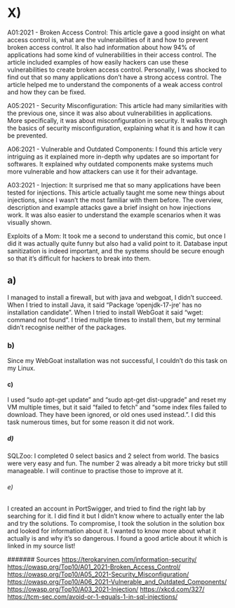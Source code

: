 # X)
A01:2021 - Broken Access Control: This article gave a good insight on what access control is, what are the vulnerabilities of it and how to prevent broken access control. It also had information about how 94% of applications had some kind of vulnerabilities in their access control. The article included examples of how easily hackers can use these vulnerabilities to create broken access control. Personally, I was shocked to find out that so many applications don’t have a strong access control. The article helped me to understand the components of a weak access control and how they can be fixed. 

A05:2021 - Security Misconfiguration: This article had many similarities with the previous one, since it was also about vulnerabilities in applications. More specifically, it was about misconfiguration in security. It walks through the basics of security misconfiguration, explaining what it is and how it can be prevented.

A06:2021 - Vulnerable and Outdated Components: I found this article very intriguing as it explained more in-depth why updates are so important for softwares. It explained why outdated components make systems much more vulnerable and how attackers can use it for their advantage.

A03:2021 - Injection: It surprised me that so many applications have been tested for injections. This article actually taught me some new things about injections, since I wasn’t the most familiar with them before. The overview, description and example attacks gave a brief insight on how injections work. It was also easier to understand the example scenarios when it was visually shown.

Exploits of a Mom: It took me a second to understand this comic, but once I did it was actually quite funny but also had a valid point to it. Database input sanitization is indeed important, and the systems should be secure enough so that it’s difficult for hackers to break into them.

## a)
I managed to install a firewall, but with java and webgoat, I didn’t succeed. When I tried to install Java, it said “Package ‘openjdk-17-jre’ has no installation candidate”. When I tried to install WebGoat it said “wget: command not found”. I tried multiple times to install them, but my terminal didn’t recognise neither of the packages. 

### b) 
Since my WebGoat installation was not successful, I couldn’t do this task on my Linux.

#### c) 
I used “sudo apt-get update” and “sudo apt-get dist-upgrade” and reset my VM multiple times, but it said “failed to fetch” and “some index files failed to download. They have been ignored, or old ones used instead.”. I did this task numerous times, but for some reason it did not work.

##### d)
SQLZoo: I completed 0 select basics and 2 select from world. The basics were very easy and fun. The number 2 was already a bit more tricky but still manageable. I will continue to practise those to improve at it.

###### e) 
 I created an account in PortSwigger, and tried to find the right lab by searching for it. I did find it but I didn’t know where to actually enter the lab and try the solutions. To compromise, I took the solution in the solution box and looked for information about it. I wanted to know more about what it actually is and why it’s so dangerous. I found a good article about it which is linked in my source list!

####### Sources 
https://terokarvinen.com/information-security/
https://owasp.org/Top10/A01_2021-Broken_Access_Control/
https://owasp.org/Top10/A05_2021-Security_Misconfiguration/
https://owasp.org/Top10/A06_2021-Vulnerable_and_Outdated_Components/
https://owasp.org/Top10/A03_2021-Injection/
https://xkcd.com/327/
https://tcm-sec.com/avoid-or-1-equals-1-in-sql-injections/

